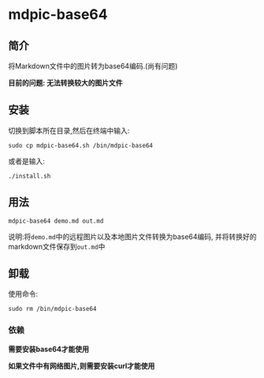 # mdpic-base64
## 简介
将Markdown文件中的图片转为base64编码.(尚有问题)

**目前的问题: 无法转换较大的图片文件**

## 安装

切换到脚本所在目录,然后在终端中输入:

```
sudo cp mdpic-base64.sh /bin/mdpic-base64
```
或者是输入:

```
./install.sh
```

## 用法

```
mdpic-base64 demo.md out.md
```
说明:将`demo.md`中的远程图片以及本地图片文件转换为base64编码, 并将转换好的markdown文件保存到`out.md`中

## 卸载

使用命令:

```
sudo rm /bin/mdpic-base64
```

### 依赖

**需要安装base64才能使用**

**如果文件中有网络图片,则需要安装curl才能使用**

